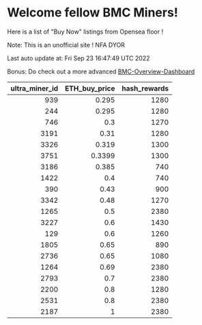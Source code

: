 # Welcome fellow BMC Miners!
Here is a list of "Buy Now" listings from Opensea floor !

Note: This is an unofficial site ! NFA DYOR

Last auto update at: Fri Sep 23 16:47:49 UTC 2022

Bonus: Do check out a more advanced [BMC-Overview-Dashboard](https://dune.com/defifunk/BMC-Overview-Dashboard)


|   ultra_miner_id |   ETH_buy_price |   hash_rewards |
|-----------------:|----------------:|---------------:|
|              939 |          0.295  |           1280 |
|              244 |          0.295  |           1280 |
|              746 |          0.3    |           1270 |
|             3191 |          0.31   |           1280 |
|             3326 |          0.319  |           1300 |
|             3751 |          0.3399 |           1300 |
|             3186 |          0.385  |            740 |
|             1422 |          0.4    |            740 |
|              390 |          0.43   |            900 |
|             3342 |          0.48   |           1270 |
|             1265 |          0.5    |           2380 |
|             3227 |          0.6    |           1430 |
|              129 |          0.6    |           1260 |
|             1805 |          0.65   |            890 |
|             2736 |          0.65   |           1080 |
|             1264 |          0.69   |           2380 |
|             2793 |          0.7    |           2380 |
|             2200 |          0.8    |           1280 |
|             2531 |          0.8    |           2380 |
|             2187 |          1      |           2380 |